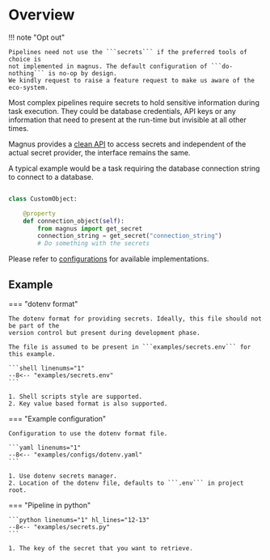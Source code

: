 # Overview

!!! note "Opt out"

    Pipelines need not use the ```secrets``` if the preferred tools of choice is
    not implemented in magnus. The default configuration of ```do-nothing``` is no-op by design.
    We kindly request to raise a feature request to make us aware of the eco-system.


Most complex pipelines require secrets to hold sensitive information during task execution.
They could be database credentials, API keys or any information that need to present at
the run-time but invisible at all other times.

Magnus provides a [clean API](../interactions.md/#magnus.get_secret) to access secrets
and independent of the actual secret provider, the interface remains the same.

A typical example would be a task requiring the database connection string to connect
to a database.


```python title="Using the secrets API"

class CustomObject:

    @property
    def connection_object(self):
        from magnus import get_secret
        connection_string = get_secret("connection_string")
        # Do something with the secrets
```

Please refer to [configurations](../configurations/secrets.md) for available implementations.

## Example

=== "dotenv format"

    The dotenv format for providing secrets. Ideally, this file should not be part of the
    version control but present during development phase.

    The file is assumed to be present in ```examples/secrets.env``` for this example.

    ```shell linenums="1"
    --8<-- "examples/secrets.env"
    ```

    1. Shell scripts style are supported.
    2. Key value based format is also supported.


=== "Example configuration"

    Configuration to use the dotenv format file.

    ```yaml linenums="1"
    --8<-- "examples/configs/dotenv.yaml"
    ```

    1. Use dotenv secrets manager.
    2. Location of the dotenv file, defaults to ```.env``` in project root.


=== "Pipeline in python"

    ```python linenums="1" hl_lines="12-13"
    --8<-- "examples/secrets.py"
    ```

    1. The key of the secret that you want to retrieve.
